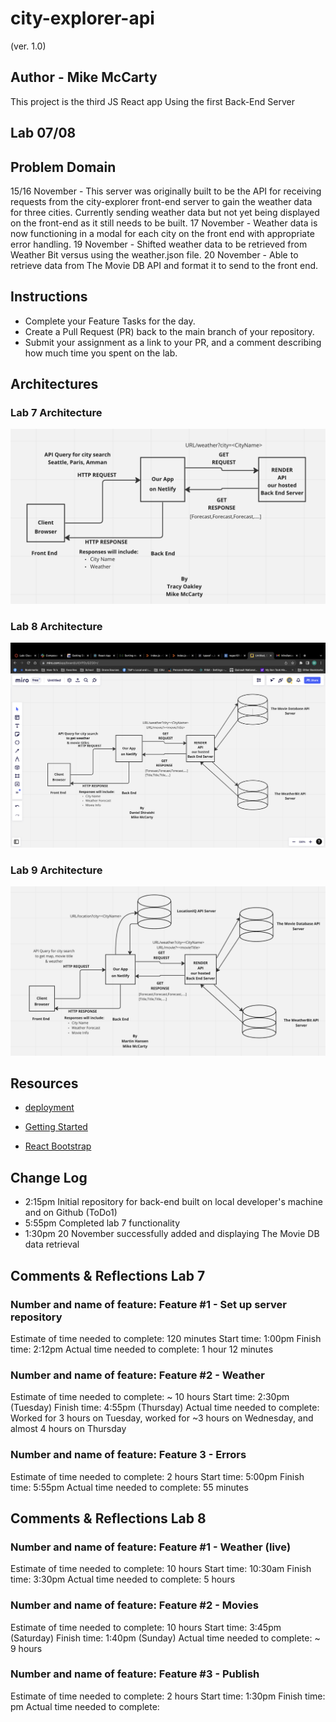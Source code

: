 # city-explorer-api

(ver. 1.0)

## Author - Mike McCarty

This project is the third JS React app Using the first Back-End Server

## Lab 07/08

## Problem Domain

15/16 November - This server was originally built to be the API for receiving requests from the city-explorer front-end server to gain the weather data for three cities. Currently sending weather data but not yet being displayed on the front-end as it still needs to be built.
17 November - Weather data is now functioning in a modal for each city on the front end with appropriate error handling.
19 November - Shifted weather data to be retrieved from Weather Bit versus using the weather.json file.
20 November - Able to retrieve data from The Movie DB API and format it to send to the front end.

## Instructions

- Complete your Feature Tasks for the day.
- Create a Pull Request (PR) back to the main branch of your repository.
- Submit your assignment as a link to your PR, and a comment describing how much time you spent on the lab.

## Architectures

### Lab 7 Architecture

![Architecture Lab 7](architecture.png)

### Lab 8 Architecture

![Architecture](architecture8.png)

### Lab 9 Architecture

![Architecture](architecture9.png)

## Resources

- [deployment](https://facebook.github.io/create-react-app/docs/deployment)

- [Getting Started](https://reactjs.org/docs/getting-started.html)

- [React Bootstrap](https://react-bootstrap.github.io/)

## Change Log

- 2:15pm Initial repository for back-end built on local developer's machine and on Github (ToDo1)
- 5:55pm Completed lab 7 functionality
- 1:30pm 20 November successfully added and displaying The Movie DB data retrieval

## Comments & Reflections Lab 7

### Number and name of feature: Feature #1 - Set up server repository

Estimate of time needed to complete: 120 minutes
Start time: 1:00pm
Finish time: 2:12pm
Actual time needed to complete:  1 hour 12 minutes

### Number and name of feature: Feature #2 - Weather

Estimate of time needed to complete: ~ 10 hours
Start time: 2:30pm (Tuesday)
Finish time: 4:55pm (Thursday)
Actual time needed to complete: Worked for 3 hours on Tuesday, worked for ~3 hours on Wednesday, and almost 4 hours on Thursday

### Number and name of feature: Feature 3 - Errors

Estimate of time needed to complete: 2 hours
Start time: 5:00pm
Finish time: 5:55pm
Actual time needed to complete: 55 minutes

## Comments & Reflections Lab 8

### Number and name of feature: Feature #1 - Weather (live)

Estimate of time needed to complete: 10 hours
Start time: 10:30am
Finish time: 3:30pm
Actual time needed to complete: 5 hours

### Number and name of feature: Feature #2 - Movies

Estimate of time needed to complete: 10 hours
Start time: 3:45pm (Saturday)
Finish time: 1:40pm (Sunday)
Actual time needed to complete:  ~ 9 hours

### Number and name of feature: Feature #3 - Publish

Estimate of time needed to complete: 2 hours
Start time: 1:30pm
Finish time: pm
Actual time needed to complete:
